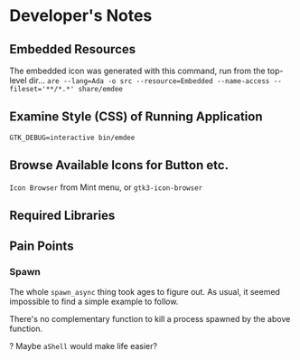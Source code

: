 # Developer's Notes

## Embedded Resources

The embedded icon was generated with this command, run from the top-level dir...
`are --lang=Ada -o src --resource=Embedded --name-access --fileset='**/*.*' share/emdee`

## Examine Style (CSS) of Running Application
`GTK_DEBUG=interactive bin/emdee`

## Browse Available Icons for Button etc.
`Icon Browser` from Mint menu, or `gtk3-icon-browser`

## Required Libraries

## Pain Points

### Spawn
The whole `spawn_async` thing took ages to figure out.  As usual, it seemed impossible to find a simple example to follow.  

There's no complementary function to kill a process spawned by the above function.

? Maybe `aShell` would make life easier?

